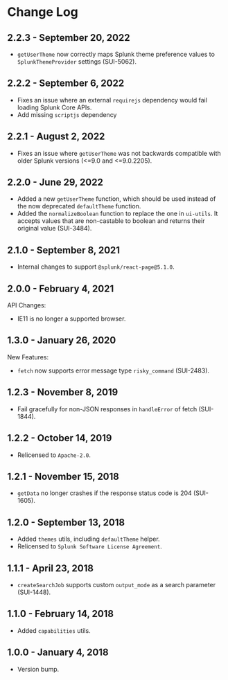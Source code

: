 Change Log
============

2.2.3 - September 20, 2022
----------
* `getUserTheme` now correctly maps Splunk theme preference values to `SplunkThemeProvider` settings (SUI-5062).

2.2.2 - September 6, 2022
----------
* Fixes an issue where an external `requirejs` dependency would fail loading Splunk Core APIs.
* Add missing `scriptjs` dependency

2.2.1 - August 2, 2022
----------
* Fixes an issue where `getUserTheme` was not backwards compatible with older Splunk versions (<=9.0 and <=9.0.2205).

2.2.0 - June 29, 2022
----------
* Added a new `getUserTheme` function, which should be used instead of the now deprecated `defaultTheme` function.
* Added the `normalizeBoolean` function to replace the one in `ui-utils`. It accepts values that are non-castable to boolean and returns their original value (SUI-3484).

2.1.0 - September 8, 2021
----------
* Internal changes to support `@splunk/react-page@5.1.0`.

2.0.0 - February 4, 2021
----------
API Changes:
* IE11 is no longer a supported browser.

1.3.0 - January 26, 2020
----------
New Features:
* `fetch` now supports error message type `risky_command` (SUI-2483).

1.2.3 - November 8, 2019
----------
* Fail gracefully for non-JSON responses in `handleError` of fetch (SUI-1844).

1.2.2 - October 14, 2019
----------
* Relicensed to `Apache-2.0`.

1.2.1 - November 15, 2018
----------
* `getData` no longer crashes if the response status code is 204 (SUI-1605).

1.2.0 - September 13, 2018
----------
* Added `themes` utils, including `defaultTheme` helper.
* Relicensed to `Splunk Software License Agreement`.

1.1.1 - April 23, 2018
----------
* `createSearchJob` supports custom `output_mode` as a search parameter (SUI-1448).

1.1.0 - February 14, 2018
----------
* Added `capabilities` utils.

1.0.0 - January 4, 2018
----------
* Version bump.
